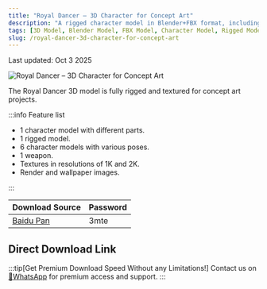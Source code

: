 ```yaml
---
title: "Royal Dancer – 3D Character for Concept Art"
description: "A rigged character model in Blender+FBX format, including 1K and 2K resolution texture materials."
tags: [3D Model, Blender Model, FBX Model, Character Model, Rigged Model]
slug: /royal-dancer-3d-character-for-concept-art
---
```


Last updated: Oct 3 2025

![Royal Dancer – 3D Character for Concept Art](https://www.gfxcamp.com/wp-content/uploads/2025/10/Royal-Dancer-3D-Character-for-Concept-Art.jpg)

The Royal Dancer 3D model is fully rigged and textured for concept art projects.

:::info Feature list

-   1 character model with different parts.
-   1 rigged model.
-   6 character models with various poses.
-   1 weapon.
-   Textures in resolutions of 1K and 2K.
-   Render and wallpaper images.

:::

| Download Source | Password |
| --- | --- |
| [Baidu Pan](https://pan.baidu.com/s/1yFMpqImb-txhMHawR9KCjg?pwd=3mte) | 3mte |

## Direct Download Link
:::tip[Get Premium Download Speed Without any Limitations!]
Contact us on [💬WhatsApp](https://wa.me/+8613237610083) for premium  access and support.
:::